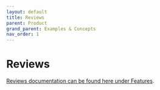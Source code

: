```yaml
---
layout: default
title: Reviews
parent: Product
grand_parent: Examples & Concepts
nav_order: 1
---
```


# Reviews
[Reviews documentation can be found here under Features](../features/reviews.md).